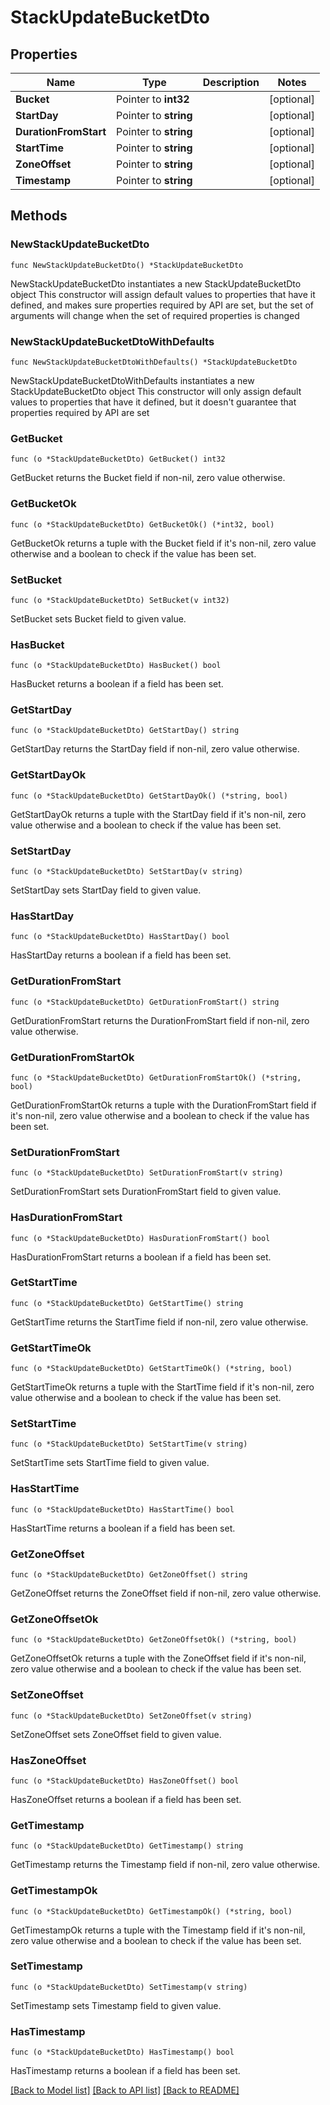 # StackUpdateBucketDto

## Properties

Name | Type | Description | Notes
------------ | ------------- | ------------- | -------------
**Bucket** | Pointer to **int32** |  | [optional] 
**StartDay** | Pointer to **string** |  | [optional] 
**DurationFromStart** | Pointer to **string** |  | [optional] 
**StartTime** | Pointer to **string** |  | [optional] 
**ZoneOffset** | Pointer to **string** |  | [optional] 
**Timestamp** | Pointer to **string** |  | [optional] 

## Methods

### NewStackUpdateBucketDto

`func NewStackUpdateBucketDto() *StackUpdateBucketDto`

NewStackUpdateBucketDto instantiates a new StackUpdateBucketDto object
This constructor will assign default values to properties that have it defined,
and makes sure properties required by API are set, but the set of arguments
will change when the set of required properties is changed

### NewStackUpdateBucketDtoWithDefaults

`func NewStackUpdateBucketDtoWithDefaults() *StackUpdateBucketDto`

NewStackUpdateBucketDtoWithDefaults instantiates a new StackUpdateBucketDto object
This constructor will only assign default values to properties that have it defined,
but it doesn't guarantee that properties required by API are set

### GetBucket

`func (o *StackUpdateBucketDto) GetBucket() int32`

GetBucket returns the Bucket field if non-nil, zero value otherwise.

### GetBucketOk

`func (o *StackUpdateBucketDto) GetBucketOk() (*int32, bool)`

GetBucketOk returns a tuple with the Bucket field if it's non-nil, zero value otherwise
and a boolean to check if the value has been set.

### SetBucket

`func (o *StackUpdateBucketDto) SetBucket(v int32)`

SetBucket sets Bucket field to given value.

### HasBucket

`func (o *StackUpdateBucketDto) HasBucket() bool`

HasBucket returns a boolean if a field has been set.

### GetStartDay

`func (o *StackUpdateBucketDto) GetStartDay() string`

GetStartDay returns the StartDay field if non-nil, zero value otherwise.

### GetStartDayOk

`func (o *StackUpdateBucketDto) GetStartDayOk() (*string, bool)`

GetStartDayOk returns a tuple with the StartDay field if it's non-nil, zero value otherwise
and a boolean to check if the value has been set.

### SetStartDay

`func (o *StackUpdateBucketDto) SetStartDay(v string)`

SetStartDay sets StartDay field to given value.

### HasStartDay

`func (o *StackUpdateBucketDto) HasStartDay() bool`

HasStartDay returns a boolean if a field has been set.

### GetDurationFromStart

`func (o *StackUpdateBucketDto) GetDurationFromStart() string`

GetDurationFromStart returns the DurationFromStart field if non-nil, zero value otherwise.

### GetDurationFromStartOk

`func (o *StackUpdateBucketDto) GetDurationFromStartOk() (*string, bool)`

GetDurationFromStartOk returns a tuple with the DurationFromStart field if it's non-nil, zero value otherwise
and a boolean to check if the value has been set.

### SetDurationFromStart

`func (o *StackUpdateBucketDto) SetDurationFromStart(v string)`

SetDurationFromStart sets DurationFromStart field to given value.

### HasDurationFromStart

`func (o *StackUpdateBucketDto) HasDurationFromStart() bool`

HasDurationFromStart returns a boolean if a field has been set.

### GetStartTime

`func (o *StackUpdateBucketDto) GetStartTime() string`

GetStartTime returns the StartTime field if non-nil, zero value otherwise.

### GetStartTimeOk

`func (o *StackUpdateBucketDto) GetStartTimeOk() (*string, bool)`

GetStartTimeOk returns a tuple with the StartTime field if it's non-nil, zero value otherwise
and a boolean to check if the value has been set.

### SetStartTime

`func (o *StackUpdateBucketDto) SetStartTime(v string)`

SetStartTime sets StartTime field to given value.

### HasStartTime

`func (o *StackUpdateBucketDto) HasStartTime() bool`

HasStartTime returns a boolean if a field has been set.

### GetZoneOffset

`func (o *StackUpdateBucketDto) GetZoneOffset() string`

GetZoneOffset returns the ZoneOffset field if non-nil, zero value otherwise.

### GetZoneOffsetOk

`func (o *StackUpdateBucketDto) GetZoneOffsetOk() (*string, bool)`

GetZoneOffsetOk returns a tuple with the ZoneOffset field if it's non-nil, zero value otherwise
and a boolean to check if the value has been set.

### SetZoneOffset

`func (o *StackUpdateBucketDto) SetZoneOffset(v string)`

SetZoneOffset sets ZoneOffset field to given value.

### HasZoneOffset

`func (o *StackUpdateBucketDto) HasZoneOffset() bool`

HasZoneOffset returns a boolean if a field has been set.

### GetTimestamp

`func (o *StackUpdateBucketDto) GetTimestamp() string`

GetTimestamp returns the Timestamp field if non-nil, zero value otherwise.

### GetTimestampOk

`func (o *StackUpdateBucketDto) GetTimestampOk() (*string, bool)`

GetTimestampOk returns a tuple with the Timestamp field if it's non-nil, zero value otherwise
and a boolean to check if the value has been set.

### SetTimestamp

`func (o *StackUpdateBucketDto) SetTimestamp(v string)`

SetTimestamp sets Timestamp field to given value.

### HasTimestamp

`func (o *StackUpdateBucketDto) HasTimestamp() bool`

HasTimestamp returns a boolean if a field has been set.


[[Back to Model list]](../README.md#documentation-for-models) [[Back to API list]](../README.md#documentation-for-api-endpoints) [[Back to README]](../README.md)


